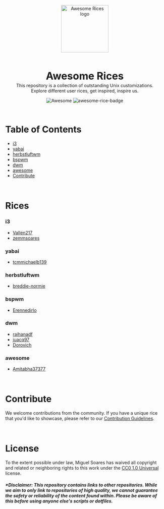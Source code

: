 <div align="center">
  <img src="https://raw.githubusercontent.com/zemmsoares/awesome-rices/main/assets/logo.webp" alt="Awesome Rices logo" width="150" style="margin-bottom: 30px;">  
  <h1 style="font-size: 32px; border: none; line-height: 0; font-weight: bold">Awesome Rices</h1>
  <p>This repository is a collection of outstanding Unix customizations.<br> Explore different user rices, get inspired, inspire us.</p>
    <div style="margin-bottom: 10px">
     <img src="https://cdn.rawgit.com/sindresorhus/awesome/d7305f38d29fed78fa85652e3a63e154dd8e8829/media/badge.svg" alt="Awesome"/>
  <img src="https://raw.githubusercontent.com/zemmsoares/awesome-rices/main/assets/awesome-rice-badge.svg" alt="awesome-rice-badge"/>
    </div>
    <br>
</div>

# Table of Contents

- [i3](#i3)
- [yabai](#yabai)
- [herbstluftwm](#herbstluftwm)
- [bspwm](#bspwm)
- [dwm](#dwm)
- [awesome](#awesome)
- [Contribute](#contribute)

<br>

# Rices

### i3

- [Vallen217](https://github.com/Vallen217/dotfiles)
- [zemmsoares](https://github.com/zemmsoares/.dotfiles)

### yabai

- [tcmmichaelb139](https://github.com/tcmmichaelb139/.dotfiles)

### herbstluftwm

- [breddie-normie](https://github.com/breddie-normie/dotfiles)

### bspwm

- [Erennedirlo](https://github.com/Erennedirlo/gruvbox-dotfiles)

### dwm

- [raihanadf](https://github.com/raihanadf/dotfiles)
- [juacq97](https://github.com/juacq97/dotfiles)
- [Dorovich](https://github.com/Dorovich/dotfiles)

### awesome

- [Amitabha37377](https://github.com/Amitabha37377/Awesome_Dotfiles)

<br>

# Contribute

We welcome contributions from the community. If you have a unique rice that you'd like to showcase, please refer to our [Contribution Guidelines](CONTRIBUTING.md).

<br>

# License

To the extent possible under law, Miguel Soares has waived all copyright and related or neighboring rights to this work under the [CC0 1.0 Universal](LICENSE) license.


##### *Disclaimer: This repository contains links to other repositories. While we aim to only link to repositories of high quality, we cannot guarantee the safety or reliability of the content found within. Please be aware of this before using anyone else's scripts or dotfiles.